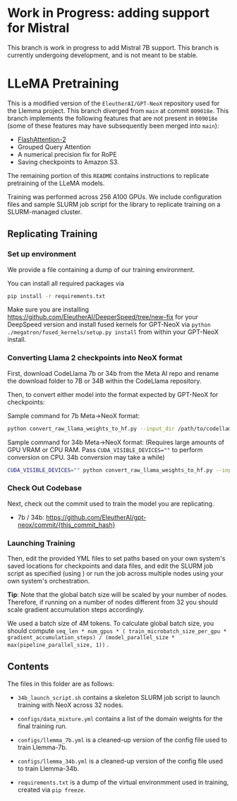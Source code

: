 # Work in Progress: adding support for Mistral

This branch is work in progress to add Mistral 7B support. This branch is currently undergoing development, and is not meant to be stable.


# LLeMA Pretraining

This is a modified version of the `EleutherAI/GPT-NeoX` repository used for the Llemma project. This branch diverged from `main` at commit `009018e`. This branch implements the following features that are not present in `009018e` (some of these features may have subsequently been merged into `main`):
- [FlashAttention-2](https://arxiv.org/abs/2307.08691)
- Grouped Query Attention
- A numerical precision fix for RoPE    
- Saving checkpoints to Amazon S3.

The remaining portion of this `README` contains instructions to replicate pretraining of the LLeMA models. 

Training was performed across 256 A100 GPUs. We include configuration files and sample SLURM job script for the library to replicate training on a SLURM-managed cluster.


## Replicating Training


### Set up environment

We provide a file containing a dump of our training environment.

You can install all required packages via
```bash
pip install -r requirements.txt
```
Make sure you are installing https://github.com/EleutherAI/DeeperSpeed/tree/new-fix for your DeepSpeed version and install fused kernels for GPT-NeoX via `python ./megatron/fused_kernels/setup.py install` from within your GPT-NeoX install.


### Converting Llama 2 checkpoints into NeoX format

First, download CodeLlama 7b or 34b from the Meta AI repo and rename the download folder to 7B or 34B within the CodeLlama repository.

Then, to convert either model into the format expected by GPT-NeoX for checkpoints:

Sample command for 7b Meta->NeoX format:
```bash
python convert_raw_llama_weights_to_hf.py --input_dir /path/to/codellama/repo --config_file /path/to/this/repo/math-lm/pretraining/llemma_7b.yml --output_dir /path/to/save/into/ --num_output_shards {TP_DEGREE, we use 2}
```

Sample command for 34b Meta->NeoX format:
(Requires large amounts of GPU VRAM or CPU RAM. Pass `CUDA_VISIBLE_DEVICES=""` to perform conversion on CPU. 34b conversion may take a while)
```bash
CUDA_VISIBLE_DEVICES="" python convert_raw_llama_weights_to_hf.py --input_dir /path/to/codellama/repo --config_file /path/to/this/repo/math-lm/pretraining/llemma_34b.yml --output_dir /path/to/save/into/ --num_output_shards {TP_DEGREE, we use 8}
```


### Check Out Codebase

Next, check out the commit used to train the model you are replicating.

* 7b / 34b: https://github.com/EleutherAI/gpt-neox/commit/{this_commit_hash}

### Launching Training

Then, edit the provided YML files to set paths based on your own system's saved locations for checkpoints and data files, and edit the SLURM job script as specified (using ) or run the job across multiple nodes using your own system's orchestration.

**Tip**: Note that the global batch size will be scaled by your number of nodes. Therefore, if running on a number of nodes different from 32 you should scale gradient accumulation steps accordingly. 

We used a batch size of 4M tokens. To calculate global batch size, you should compute `seq_len * num_gpus * ( train_microbatch_size_per_gpu * gradient_accumulation_steps) / (model_parallel_size * max(pipeline_parallel_size, 1))` .


## Contents

The files in this folder are as follows:

* `34b_launch_script.sh` contains a skeleton SLURM job script to launch training with NeoX across 32 nodes.

* `configs/data_mixture.yml` contains a list of the domain weights for the final training run.

* `configs/llemma_7b.yml` is a cleaned-up version of the config file used to train Llemma-7b.

* `configs/llemma_34b.yml` is a cleaned-up version of the config file used to train Llemma-34b.

* `requirements.txt` is a dump of the virtual environmment used in training, created via `pip freeze`.
